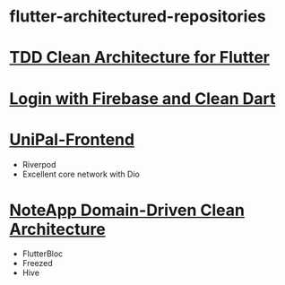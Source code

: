 # flutter-architectured-repositories

# [TDD Clean Architecture for Flutter](https://github.com/ResoCoder/flutter-tdd-clean-architecture-course)

# [Login with Firebase and Clean Dart](https://github.com/jacobaraujo7/login-firebase-clean-dart)

# [UniPal-Frontend](https://github.com/cyntaria/UniPal-Frontend)
- Riverpod
- Excellent core network with Dio

# [NoteApp Domain-Driven Clean Architecture](https://github.com/imSanjaySoni/NoteApp-Clean-Architecture)
- FlutterBloc
- Freezed
- Hive
